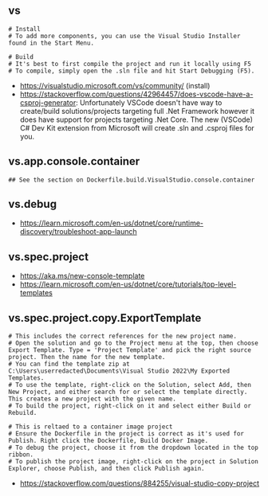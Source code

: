 ## vs

```
# Install
# To add more components, you can use the Visual Studio Installer found in the Start Menu.

# Build
# It's best to first compile the project and run it locally using F5
# To compile, simply open the .sln file and hit Start Debugging (F5). 
```

- https://visualstudio.microsoft.com/vs/community/ (install)
- https://stackoverflow.com/questions/42964457/does-vscode-have-a-csproj-generator: Unfortunately VSCode doesn't have way to create/build solutions/projects targeting full .Net Framework however it does have support for projects targeting .Net Core. The new (VSCode) C# Dev Kit extension from Microsoft will create .sln and .csproj files for you.

## vs.app.console.container

```
## See the section on Dockerfile.build.VisualStudio.console.container
```

## vs.debug

- https://learn.microsoft.com/en-us/dotnet/core/runtime-discovery/troubleshoot-app-launch

## vs.spec.project

- https://aka.ms/new-console-template
- https://learn.microsoft.com/en-us/dotnet/core/tutorials/top-level-templates

## vs.spec.project.copy.ExportTemplate

```
# This includes the correct references for the new project name.
# Open the solution and go to the Project menu at the top, then choose Export Template. Type = 'Project Template' and pick the right source project. Then the name for the new template.
# You can find the template zip at C:\Users\userredacted\Documents\Visual Studio 2022\My Exported Templates. 
# To use the template, right-click on the Solution, select Add, then New Project, and either search for or select the template directly. This creates a new project with the given name.
# To build the project, right-click on it and select either Build or Rebuild.

# This is reltaed to a container image project
# Ensure the Dockerfile in the project is correct as it's used for Publish. Right click the Dockerfile, Build Docker Image.
# To debug the project, choose it from the dropdown located in the top ribbon.
# To publish the project image, right-click on the project in Solution Explorer, choose Publish, and then click Publish again.
```

- https://stackoverflow.com/questions/884255/visual-studio-copy-project
